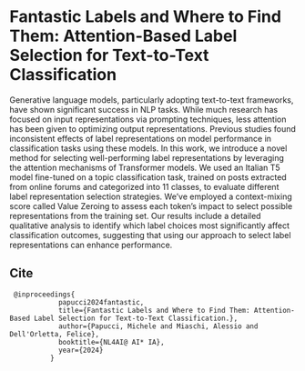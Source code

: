 # 	Fantastic Labels and Where to Find Them: Attention-Based Label Selection for Text-to-Text Classification

Generative language models, particularly adopting text-to-text frameworks, have shown significant success in NLP tasks. While much research has focused on input representations via prompting techniques, less attention has been given to optimizing output representations. Previous studies found inconsistent effects of label representations on model performance in classification tasks using these models. In this work, we introduce a novel method for selecting well-performing label representations by leveraging the attention mechanisms of Transformer models. We used an Italian T5 model fine-tuned on a topic classification task, trained on posts extracted from online forums and categorized into 11 classes, to evaluate different label representation selection strategies. We’ve employed a context-mixing score called Value Zeroing to assess each token’s impact to select possible representations from the training set. Our results include a detailed qualitative analysis to identify which label choices most significantly affect classification outcomes, suggesting that using our approach to select label representations can enhance performance.

## Cite
```
 @inproceedings{
            papucci2024fantastic,
            title={Fantastic Labels and Where to Find Them: Attention-Based Label Selection for Text-to-Text Classification.},
            author={Papucci, Michele and Miaschi, Alessio and Dell'Orletta, Felice},
            booktitle={NL4AI@ AI* IA},
            year={2024}
          } 
```
